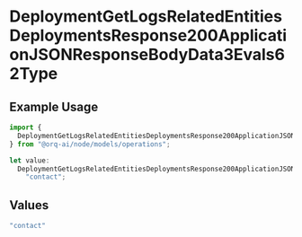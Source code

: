 # DeploymentGetLogsRelatedEntitiesDeploymentsResponse200ApplicationJSONResponseBodyData3Evals62Type

## Example Usage

```typescript
import {
  DeploymentGetLogsRelatedEntitiesDeploymentsResponse200ApplicationJSONResponseBodyData3Evals62Type,
} from "@orq-ai/node/models/operations";

let value:
  DeploymentGetLogsRelatedEntitiesDeploymentsResponse200ApplicationJSONResponseBodyData3Evals62Type =
    "contact";
```

## Values

```typescript
"contact"
```